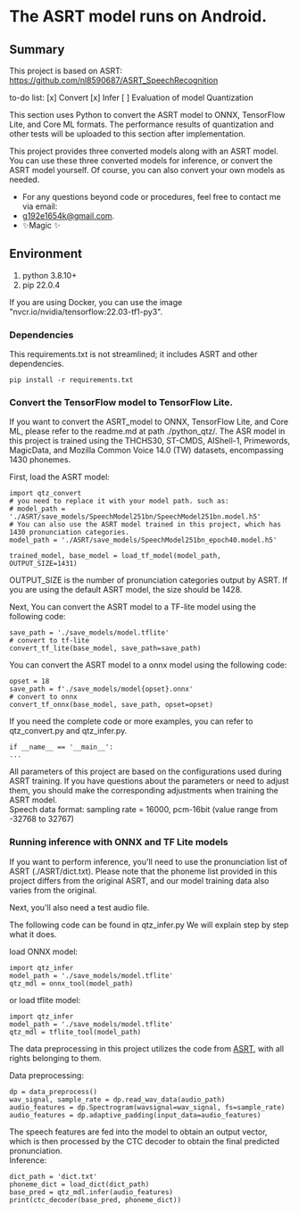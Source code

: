 # The ASRT model runs on Android.
## Summary
This project is based on ASRT:  
https://github.com/nl8590687/ASRT_SpeechRecognition

to-do list:
[x] Convert
[x] Infer
[ ] Evaluation of model Quantization

This section uses Python to convert the ASRT model to ONNX, TensorFlow Lite, and Core ML formats. The performance results of quantization and other tests will be uploaded to this section after implementation.  


This project provides three converted models along with an ASRT model. You can use these three converted models for inference, or convert the ASRT model yourself. Of course, you can also convert your own models as needed.  

- For any questions beyond code or procedures, feel free to contact me via email: 
- g192e1654k@gmail.com.
- ✨Magic ✨

## Environment
1. python 3.8.10+
2. pip 22.0.4

If you are using Docker, you can use the image "nvcr.io/nvidia/tensorflow:22.03-tf1-py3".  


### Dependencies
This requirements.txt is not streamlined; it includes ASRT and other dependencies.  
```
pip install -r requirements.txt
```

### Convert the TensorFlow model to TensorFlow Lite.
If you want to convert the ASRT_model to ONNX, TensorFlow Lite, and Core ML, please refer to the readme.md at path ./python_qtz/.
The ASR model in this project is trained using the THCHS30, ST-CMDS, AIShell-1, Primewords, MagicData, and Mozilla Common Voice 14.0 (TW) datasets, encompassing 1430 phonemes.  


First, load the ASRT model:
```
import qtz_convert
# you need to replace it with your model path. such as:
# model_path = './ASRT/save_models/SpeechModel251bn/SpeechModel251bn.model.h5'
# You can also use the ASRT model trained in this project, which has 1430 pronunciation categories.
model_path = './ASRT/save_models/SpeechModel251bn_epoch40.model.h5'

trained_model, base_model = load_tf_model(model_path, OUTPUT_SIZE=1431)
```
OUTPUT_SIZE is the number of pronunciation categories output by ASRT. If you are using the default ASRT model, the size should be 1428.  

Next, You can convert the ASRT model to a TF-lite model using the following code:
```
save_path = './save_models/model.tflite'
# convert to tf-lite
convert_tf_lite(base_model, save_path=save_path)
```

You can convert the ASRT model to a onnx model using the following code:
```
opset = 18
save_path = f'./save_models/model{opset}.onnx'
# convert to onnx
convert_tf_onnx(base_model, save_path, opset=opset)
```

If you need the complete code or more examples, you can refer to qtz_convert.py and qtz_infer.py.  
```
if __name__ == '__main__':
...
```

All parameters of this project are based on the configurations used during ASRT training. If you have questions about the parameters or need to adjust them, you should make the corresponding adjustments when training the ASRT model.  
Speech data format: sampling rate = 16000, pcm-16bit (value range from -32768 to 32767)  


### Running inference with ONNX and TF Lite models
If you want to perform inference, you'll need to use the pronunciation list of ASRT (./ASRT/dict.txt). Please note that the phoneme list provided in this project differs from the original ASRT, and our model training data also varies from the original.  

Next, you'll also need a test audio file.   

The following code can be found in qtz_infer.py We will explain step by step what it does.  

load ONNX model:  
```
import qtz_infer
model_path = './save_models/model.tflite'
qtz_mdl = onnx_tool(model_path)
```

or load tflite model:  
```
import qtz_infer
model_path = './save_models/model.tflite'
qtz_mdl = tflite_tool(model_path)
```

The data preprocessing in this project utilizes the code from [ASRT](https://github.com/nl8590687/ASRT_SpeechRecognition), with all rights belonging to them.
  
Data preprocessing:  
```
dp = data_preprocess()
wav_signal, sample_rate = dp.read_wav_data(audio_path)
audio_features = dp.Spectrogram(wavsignal=wav_signal, fs=sample_rate)
audio_features = dp.adaptive_padding(input_data=audio_features)
```

The speech features are fed into the model to obtain an output vector, which is then processed by the CTC decoder to obtain the final predicted pronunciation.  
Inference:  
```
dict_path = 'dict.txt'
phoneme_dict = load_dict(dict_path)
base_pred = qtz_mdl.infer(audio_features)
print(ctc_decoder(base_pred, phoneme_dict))
```